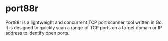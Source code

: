 # port88r
Port88r is a lightweight and concurrent TCP port scanner tool written in Go. It is designed to quickly scan a range of TCP ports on a target domain or IP address to identify open ports.
